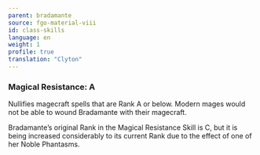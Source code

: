 ```yaml
---
parent: bradamante
source: fgo-material-viii
id: class-skills
language: en
weight: 1
profile: true
translation: "Clyton"
---
```


### Magical Resistance: A

Nullifies magecraft spells that are Rank A or below. Modern mages would not be able to wound Bradamante with their magecraft.

Bradamante’s original Rank in the Magical Resistance Skill is C, but it is being increased considerably to its current Rank due to the effect of one of her Noble Phantasms.
